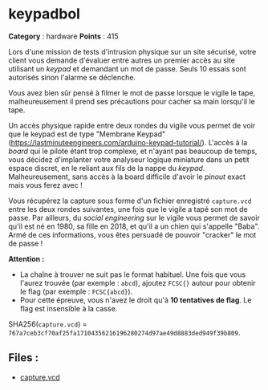 # keypadbol

**Category** : hardware
**Points** : 415

Lors d'une mission de tests d'intrusion physique sur un site sécurisé, votre client vous demande d'évaluer entre autres un premier accès au site utilisant un _keypad_ et demandant un mot de passe.
Seuls 10 essais sont autorisés sinon l'alarme se déclenche.

Vous avez bien sûr pensé à filmer le mot de passe lorsque le vigile le tape, malheureusement il prend ses précautions pour cacher sa main lorsqu'il le tape.

Un accès physique rapide entre deux rondes du vigile vous permet de voir que le keypad est de type "Membrane Keypad" (https://lastminuteengineers.com/arduino-keypad-tutorial/).
L'accès à la _board_ qui le pilote étant trop complexe, et n'ayant pas beaucoup de temps, vous décidez d'implanter votre analyseur logique miniature dans un petit espace discret, en le reliant aux fils de la nappe du _keypad_.
Malheureusement, sans accès à la board difficile d'avoir le _pinout_ exact mais vous ferez avec !

Vous récupérez la capture sous forme d'un fichier enregistré `capture.vcd` entre les deux rondes suivantes, une fois que le vigile a tapé son mot de passe.
Par ailleurs, du _social_ _engineering_ sur le vigile vous permet de savoir qu'il est né en 1980, sa fille en 2018, et qu'il a un chien qui s'appelle "Baba".
Armé de ces informations, vous êtes persuadé de pouvoir "cracker" le mot de passe !

**Attention :**
* La chaîne à trouver ne suit pas le format habituel. Une fois que vous l'aurez trouvée (par exemple : `abcd`), ajoutez `FCSC{}` autour pour obtenir le flag (par exemple : `FCSC{abcd}`).
* Pour cette épreuve, vous n'avez le droit qu'à **10 tentatives de flag**. Le flag est insensible à la casse.

SHA256(`capture.vcd`) = `767a7ceb3cf70af25fa17104356216196280274d97ae49d8883ded949f39b809`.

## Files : 
 - [capture.vcd](./capture.vcd)


